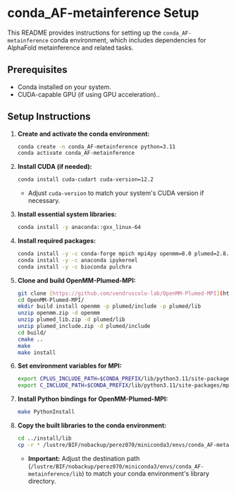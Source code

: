 # conda_AF-metainference Setup

This README provides instructions for setting up the `conda_AF-metainference` conda environment, which includes dependencies for AlphaFold metainference and related tasks.

## Prerequisites

* Conda installed on your system.
* CUDA-capable GPU (if using GPU acceleration)..

## Setup Instructions

1.  **Create and activate the conda environment:**

    ```bash
    conda create -n conda_AF-metainference python=3.11
    conda activate conda_AF-metainference
    ```

2.  **Install CUDA (if needed):**

    ```bash
    conda install cuda-cudart cuda-version=12.2
    ```

    * Adjust `cuda-version` to match your system's CUDA version if necessary.

3.  **Install essential system libraries:**

    ```bash
    conda install -y anaconda::gxx_linux-64
    ```

4.  **Install required packages:**

    ```bash
    conda install -y -c conda-forge mpich mpi4py openmm=8.0 plumed=2.8.2=mpi_mpich_h7ded119_0 py-plumed cmake swig pandas mdtraj biopython matplotlib gromacs
    conda install -y -c anaconda ipykernel
    conda install -y -c bioconda pulchra
    ```

5.  **Clone and build OpenMM-Plumed-MPI:**

    ```bash
    git clone [https://github.com/vendruscolo-lab/OpenMM-Plumed-MPI](https://github.com/vendruscolo-lab/OpenMM-Plumed-MPI)
    cd OpenMM-Plumed-MPI/
    mkdir build install openmm -p plumed/include -p plumed/lib
    unzip openmm.zip -d openmm
    unzip plumed_lib.zip -d plumed/lib
    unzip plumed_include.zip -d plumed/include
    cd build/
    cmake ..
    make
    make install
    ```

6.  **Set environment variables for MPI:**

    ```bash
    export CPLUS_INCLUDE_PATH=$CONDA_PREFIX/lib/python3.11/site-packages/mpi4py/include:$CPLUS_INCLUDE_PATH
    export C_INCLUDE_PATH=$CONDA_PREFIX/lib/python3.11/site-packages/mpi4py/include:$C_INCLUDE_PATH
    ```

7.  **Install Python bindings for OpenMM-Plumed-MPI:**

    ```bash
    make PythonInstall
    ```

8.  **Copy the built libraries to the conda environment:**

    ```bash
    cd ../install/lib
    cp -r * /lustre/BIF/nobackup/perez070/miniconda3/envs/conda_AF-metainference/lib
    ```

    * **Important:** Adjust the destination path (`/lustre/BIF/nobackup/perez070/miniconda3/envs/conda_AF-metainference/lib`) to match your conda environment's library directory.

